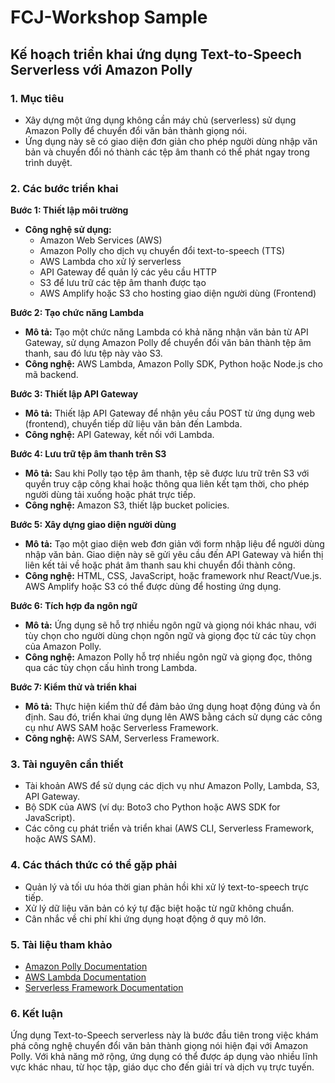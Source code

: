 # FCJ-Workshop Sample
## Kế hoạch triển khai ứng dụng Text-to-Speech Serverless với Amazon Polly

### 1. Mục tiêu

- Xây dựng một ứng dụng không cần máy chủ (serverless) sử dụng Amazon Polly để chuyển đổi văn bản thành giọng nói.
- Ứng dụng này sẽ có giao diện đơn giản cho phép người dùng nhập văn bản và chuyển đổi nó thành các tệp âm thanh có thể phát ngay trong trình duyệt.

### 2. Các bước triển khai

**Bước 1: Thiết lập môi trường**

- **Công nghệ sử dụng:**
  - Amazon Web Services (AWS)
  - Amazon Polly cho dịch vụ chuyển đổi text-to-speech (TTS)
  - AWS Lambda cho xử lý serverless
  - API Gateway để quản lý các yêu cầu HTTP
  - S3 để lưu trữ các tệp âm thanh được tạo
  - AWS Amplify hoặc S3 cho hosting giao diện người dùng (Frontend)

**Bước 2: Tạo chức năng Lambda**

- **Mô tả:** Tạo một chức năng Lambda có khả năng nhận văn bản từ API Gateway, sử dụng Amazon Polly để chuyển đổi văn bản thành tệp âm thanh, sau đó lưu tệp này vào S3.
- **Công nghệ:** AWS Lambda, Amazon Polly SDK, Python hoặc Node.js cho mã backend.

**Bước 3: Thiết lập API Gateway**

- **Mô tả:** Thiết lập API Gateway để nhận yêu cầu POST từ ứng dụng web (frontend), chuyển tiếp dữ liệu văn bản đến Lambda.
- **Công nghệ:** API Gateway, kết nối với Lambda.

**Bước 4: Lưu trữ tệp âm thanh trên S3**

- **Mô tả:** Sau khi Polly tạo tệp âm thanh, tệp sẽ được lưu trữ trên S3 với quyền truy cập công khai hoặc thông qua liên kết tạm thời, cho phép người dùng tải xuống hoặc phát trực tiếp.
- **Công nghệ:** Amazon S3, thiết lập bucket policies.

**Bước 5: Xây dựng giao diện người dùng**

- **Mô tả:** Tạo một giao diện web đơn giản với form nhập liệu để người dùng nhập văn bản. Giao diện này sẽ gửi yêu cầu đến API Gateway và hiển thị liên kết tải về hoặc phát âm thanh sau khi chuyển đổi thành công.
- **Công nghệ:** HTML, CSS, JavaScript, hoặc framework như React/Vue.js. AWS Amplify hoặc S3 có thể được dùng để hosting ứng dụng.

**Bước 6: Tích hợp đa ngôn ngữ**

- **Mô tả:** Ứng dụng sẽ hỗ trợ nhiều ngôn ngữ và giọng nói khác nhau, với tùy chọn cho người dùng chọn ngôn ngữ và giọng đọc từ các tùy chọn của Amazon Polly.
- **Công nghệ:** Amazon Polly hỗ trợ nhiều ngôn ngữ và giọng đọc, thông qua các tùy chọn cấu hình trong Lambda.

**Bước 7: Kiểm thử và triển khai**

- **Mô tả:** Thực hiện kiểm thử để đảm bảo ứng dụng hoạt động đúng và ổn định. Sau đó, triển khai ứng dụng lên AWS bằng cách sử dụng các công cụ như AWS SAM hoặc Serverless Framework.
- **Công nghệ:** AWS SAM, Serverless Framework.

### 3. Tài nguyên cần thiết

- Tài khoản AWS để sử dụng các dịch vụ như Amazon Polly, Lambda, S3, API Gateway.
- Bộ SDK của AWS (ví dụ: Boto3 cho Python hoặc AWS SDK for JavaScript).
- Các công cụ phát triển và triển khai (AWS CLI, Serverless Framework, hoặc AWS SAM).

### 4. Các thách thức có thể gặp phải

- Quản lý và tối ưu hóa thời gian phản hồi khi xử lý text-to-speech trực tiếp.
- Xử lý dữ liệu văn bản có ký tự đặc biệt hoặc từ ngữ không chuẩn.
- Cân nhắc về chi phí khi ứng dụng hoạt động ở quy mô lớn.

### 5. Tài liệu tham khảo

- [Amazon Polly Documentation](https://docs.aws.amazon.com/polly)
- [AWS Lambda Documentation](https://docs.aws.amazon.com/lambda)
- [Serverless Framework Documentation](https://www.serverless.com)

### 6. Kết luận

Ứng dụng Text-to-Speech serverless này là bước đầu tiên trong việc khám phá công nghệ chuyển đổi văn bản thành giọng nói hiện đại với Amazon Polly. Với khả năng mở rộng, ứng dụng có thể được áp dụng vào nhiều lĩnh vực khác nhau, từ học tập, giáo dục cho đến giải trí và dịch vụ trực tuyến.
